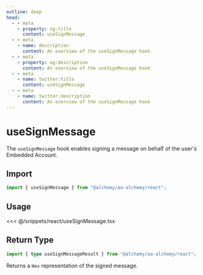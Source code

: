 ```yaml
---
outline: deep
head:
  - - meta
    - property: og:title
      content: useSignMessage
  - - meta
    - name: description
      content: An overview of the useSignMessage hook
  - - meta
    - property: og:description
      content: An overview of the useSignMessage hook
  - - meta
    - name: twitter:title
      content: useSignMessage
  - - meta
    - name: twitter:description
      content: An overview of the useSignMessage hook
---
```


# useSignMessage

The `useSignMessage` hook enables signing a message on behalf of the user's Embedded Account.

## Import

```ts
import { useSignMessage } from "@alchemy/aa-alchemy/react";
```

## Usage

<<< @/snippets/react/useSignMessage.tsx

## Return Type

```ts
import { type useSignMessageResult } from "@alchemy/aa-alchemy/react";
```

Returns a `Hex` representation of the signed message.
